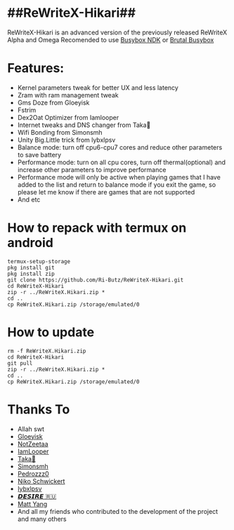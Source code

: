 # ##ReWriteX-Hikari##

ReWriteX-Hikari is an advanced version of the previously released ReWriteX Alpha and Omega
Recomended to use [Busybox NDK](https://github.com/Magisk-Modules-Repo/busybox-ndk) or [Brutal Busybox](https://github.com/feravolt/Brutal_busybox)

# Features:
- Kernel parameters tweak for better UX and less latency
- Zram with ram management tweak
- Gms Doze from Gloeyisk
- Fstrim
- Dex2Oat Optimizer from Iamlooper
- Internet tweaks and DNS changer from Taka🌿
- Wifi Bonding from Simonsmh
- Unity Big.Little trick from lybxlpsv
- Balance mode: turn off cpu6-cpu7 cores and reduce other parameters to save battery
- Performance mode: turn on all cpu cores, turn off thermal(optional) and increase other parameters to improve performance
- Performance mode will only be active when playing games that I have added to the list and return to balance mode if you exit the game, so please let me know if there are games that are not supported 
- And etc


# How to repack with termux on android

```
termux-setup-storage
pkg install git
pkg install zip
git clone https://github.com/Ri-Butz/ReWriteX-Hikari.git
cd ReWriteX-Hikari
zip -r ../ReWriteX.Hikari.zip *
cd ..
cp ReWriteX.Hikari.zip /storage/emulated/0
```

# How to update

```
rm -f ReWriteX.Hikari.zip
cd ReWriteX-Hikari
git pull
zip -r ../ReWriteX.Hikari.zip *
cd ..
cp ReWriteX.Hikari.zip /storage/emulated/0
```

# Thanks To

- Allah swt
- [Gloeyisk](https://github.com/gloeyisk)
- [NotZeetaa](https://github.com/NotZeetaa)
- [IamLooper](https://github.com/iamlooper)
- [Taka🌿](https://github.com/takeru-kageyuki)
- [Simonsmh](https://github.com/simonsmh)
- [Pedrozzz0](https://github.com/King-Projects)
- [Niko Schwickert](https://github.com/feravolt)
- [lybxlpsv](https://github.com/lybdroid)
- [𝘿𝙀𝙎𝙄𝙍𝙀 🇷🇺](https://t.me/SMOOTH_Team)
- [Matt Yang](https://github.com/yc9559)
- And all my friends who contributed to the development of the project and many others
